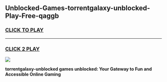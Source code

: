 
## Unblocked-Games-torrentgalaxy-unblocked-Play-Free-qaggb
<h3>
<a href="https://premium76.site?title=torrentgalaxy-unblocked&ref=23A">CLICK TO PLAY</a></h3>
<hr>

<h3>
<a href="https://premium76.site?title=torrentgalaxy-unblocked&ref=23A">CLICK 2 PLAY</a>
  
</h3>

<a href="https://premium76.site?title=torrentgalaxy-unblocked&ref=23A"><img src="https://clearcache.store/games.png"></a>


**torrentgalaxy-unblocked games unblocked: Your Gateway to Fun and Accessible Online Gaming**
